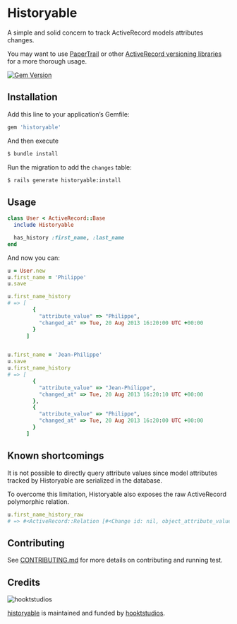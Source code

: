 # Historyable

A simple and solid concern to track ActiveRecord models attributes changes.

You may want to use [PaperTrail](https://github.com/airblade/paper_trail) or other [ActiveRecord versioning libraries](https://www.ruby-toolbox.com/categories/Active_Record_Versioning) for a more thorough usage.

[![Gem Version](https://badge.fury.io/rb/historyable.png)](https://rubygems.org/gems/historyable)

## Installation

Add this line to your application’s Gemfile:

```ruby
gem 'historyable'
```

And then execute

```bash
$ bundle install
```

Run the migration to add the `changes` table:

```bash
$ rails generate historyable:install
```

## Usage

```ruby
class User < ActiveRecord::Base
  include Historyable

  has_history :first_name, :last_name
end
```

And now you can:

```ruby
u = User.new
u.first_name = 'Philippe'
u.save

u.first_name_history
# => [
        {
          "attribute_value" => "Philippe",
          "changed_at" => Tue, 20 Aug 2013 16:20:00 UTC +00:00
        }
      ]


u.first_name = 'Jean-Philippe'
u.save
u.first_name_history
# => [
        {
          "attribute_value" => "Jean-Philippe",
          "changed_at" => Tue, 20 Aug 2013 16:20:10 UTC +00:00
        },
        {
          "attribute_value" => "Philippe",
          "changed_at" => Tue, 20 Aug 2013 16:20:00 UTC +00:00
        }
      ]
```

## Known shortcomings

It is not possible to directly query attribute values since model attributes tracked by Historyable are serialized in the database.

To overcome this limitation, Historyable also exposes the raw ActiveRecord polymorphic relation.

```ruby
u.first_name_history_raw
# => #<ActiveRecord::Relation [#<Change id: nil, object_attribute_value: "Jean-Philippe", created_at: "2013-08-20 16:20:10">], [#<Change id: nil, object_attribute_value: "Philippe", created_at: "2013-08-20 16:20:00">]>
```

## Contributing

See [CONTRIBUTING.md](https://github.com/hooktstudios/historyable/blob/master/CONTRIBUTING.md) for more details on contributing and running test.

## Credits

![hooktstudios](http://hooktstudios.com/logo.png)

[historyable](https://rubygems.org/gems/historyable) is maintained and funded by [hooktstudios](http://github.com/hooktstudios).

